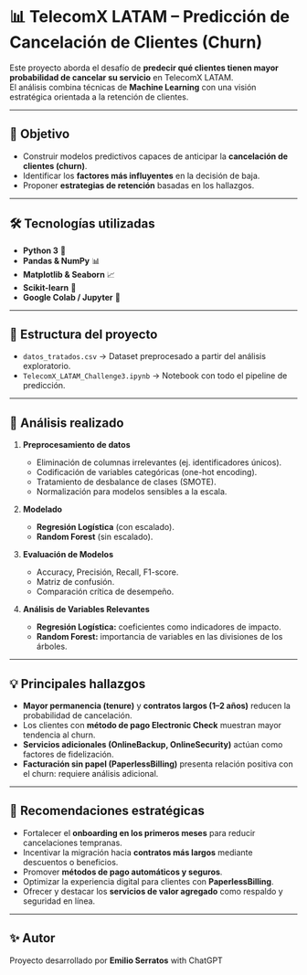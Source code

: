 # 📊 TelecomX LATAM – Predicción de Cancelación de Clientes (Churn)

Este proyecto aborda el desafío de **predecir qué clientes tienen mayor probabilidad de cancelar su servicio** en TelecomX LATAM.  
El análisis combina técnicas de **Machine Learning** con una visión estratégica orientada a la retención de clientes.  

---

## 🎯 Objetivo

- Construir modelos predictivos capaces de anticipar la **cancelación de clientes (churn)**.  
- Identificar los **factores más influyentes** en la decisión de baja.  
- Proponer **estrategias de retención** basadas en los hallazgos.  

---

## 🛠️ Tecnologías utilizadas

- **Python 3** 🐍  
- **Pandas & NumPy** 📊  
- **Matplotlib & Seaborn** 📈  
- **Scikit-learn** 🤖  
- **Google Colab / Jupyter** 📓  

---

## 📂 Estructura del proyecto

- `datos_tratados.csv` → Dataset preprocesado a partir del análisis exploratorio.  
- `TelecomX_LATAM_Challenge3.ipynb` → Notebook con todo el pipeline de predicción.  

---

## 🔎 Análisis realizado

1. **Preprocesamiento de datos**
   - Eliminación de columnas irrelevantes (ej. identificadores únicos).  
   - Codificación de variables categóricas (one-hot encoding).  
   - Tratamiento de desbalance de clases (SMOTE).  
   - Normalización para modelos sensibles a la escala.  

2. **Modelado**
   - **Regresión Logística** (con escalado).  
   - **Random Forest** (sin escalado).  

3. **Evaluación de Modelos**
   - Accuracy, Precisión, Recall, F1-score.  
   - Matriz de confusión.  
   - Comparación crítica de desempeño.  

4. **Análisis de Variables Relevantes**
   - **Regresión Logística:** coeficientes como indicadores de impacto.  
   - **Random Forest:** importancia de variables en las divisiones de los árboles.  

---

## 💡 Principales hallazgos

- **Mayor permanencia (tenure)** y **contratos largos (1–2 años)** reducen la probabilidad de cancelación.  
- Los clientes con **método de pago Electronic Check** muestran mayor tendencia al churn.  
- **Servicios adicionales (OnlineBackup, OnlineSecurity)** actúan como factores de fidelización.  
- **Facturación sin papel (PaperlessBilling)** presenta relación positiva con el churn: requiere análisis adicional.  

---

## 🚀 Recomendaciones estratégicas

- Fortalecer el **onboarding en los primeros meses** para reducir cancelaciones tempranas.  
- Incentivar la migración hacia **contratos más largos** mediante descuentos o beneficios.  
- Promover **métodos de pago automáticos y seguros**.  
- Optimizar la experiencia digital para clientes con **PaperlessBilling**.  
- Ofrecer y destacar los **servicios de valor agregado** como respaldo y seguridad en línea.  

---

## ✨ Autor

Proyecto desarrollado por **Emilio Serratos**  with ChatGPT
